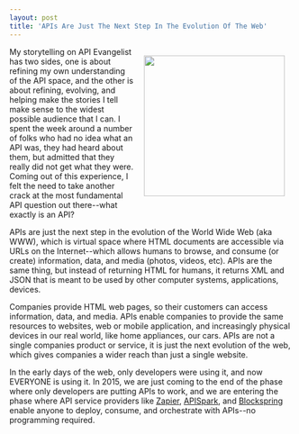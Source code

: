 ```yaml
---
layout: post
title: 'APIs Are Just The Next Step In The Evolution Of The Web'
---
```

<p><img style="padding: 15px;" src="https://s3.amazonaws.com/kinlane-productions/bw-icons/bw-plant-growth.png" alt="" width="250" align="right" /></p>
<p>My storytelling on API Evangelist has two sides, one is about refining my own understanding of the API space, and the other is about refining, evolving, and helping make the stories I tell make sense to the widest possible audience that I can. I spent the week around a number of folks who had no idea what an API was, they had heard about them, but admitted that they really did not get what they were. Coming out of this experience, I felt the need to take another crack at the most fundamental API question out there--what exactly is an API?</p>
<p>APIs are just the next step in the evolution of the World Wide Web (aka WWW), which is virtual space where HTML documents are accessible via URLs on the Internet--which allows humans to browse, and consume (or create) information, data, and media (photos, videos, etc). APIs are the same thing, but instead of returning HTML for humans, it returns XML and JSON that is meant to be used by other computer systems, applications, devices.&nbsp;</p>
<p>Companies provide HTML web pages, so their customers can access information, data, and media. APIs enable companies to provide the same resources to websites, web or mobile application, and increasingly physical devices in our real world, like home appliances, our cars. APIs are not a single companies product or service, it is just the next evolution of the web, which gives companies a wider reach than just a single website.</p>
<p>In the early days of the web, only developers were using it, and now EVERYONE is using it. In 2015, we are just coming to the end of the phase where only developers are putting APIs to work, and we are entering the phase where API service providers like <a href="https://zapier.com/">Zapier</a>, <a href="http://restlet.com/products/apispark/">APISpark</a>, and <a href="https://www.blockspring.com/">Blockspring</a> enable anyone to deploy, consume, and orchestrate with APIs--no programming required.</p>